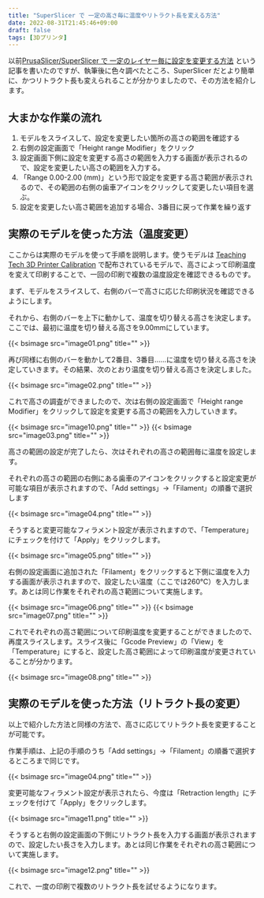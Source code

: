 ```yaml
---
title: "SuperSlicer で 一定の高さ毎に温度やリトラクト長を変える方法"
date: 2022-08-31T21:45:46+09:00
draft: false
tags: [3Dプリンタ]
---
```


以前[PrusaSlicer/SuperSlicer で 一定のレイヤー毎に設定を変更する方法](https://s-show.github.io/posts/2022-01-07/) という記事を書いたのですが、執筆後に色々調べたところ、SuperSlicer だとより簡単に、かつリトラクト長も変えられることが分かりましたので、その方法を紹介します。

## 大まかな作業の流れ

1. モデルをスライスして、設定を変更したい箇所の高さの範囲を確認する
1. 右側の設定画面で「Height range Modifier」をクリック
1. 設定画面下側に設定を変更する高さの範囲を入力する画面が表示されるので、設定を変更したい高さの範囲を入力する。
1. 「Range 0.00-2.00 (mm)」という形で設定を変更する高さ範囲が表示されるので、その範囲の右側の歯車アイコンをクリックして変更したい項目を選ぶ。
1. 設定を変更したい高さ範囲を追加する場合、3番目に戻って作業を繰り返す

## 実際のモデルを使った方法（温度変更）

ここからは実際のモデルを使って手順を説明します。使うモデルは [Teaching Tech 3D Printer Calibration](https://teachingtechyt.github.io/calibration.html#temp) で配布されているモデルで、高さによって印刷温度を変えて印刷することで、一回の印刷で複数の温度設定を確認できるものです。

まず、モデルをスライスして、右側のバーで高さに応じた印刷状況を確認できるようにします。

それから、右側のバーを上下に動かして、温度を切り替える高さを決定します。ここでは、最初に温度を切り替える高さを9.00mmにしています。

{{< bsimage src="image01.png" title="" >}}

再び同様に右側のバーを動かして2番目、3番目……に温度を切り替える高さを決定していきます。その結果、次のとおり温度を切り替える高さを決定しました。

{{< bsimage src="image02.png" title="" >}}

これで高さの調査ができましたので、次は右側の設定画面で「Height range Modifier」をクリックして設定を変更する高さの範囲を入力していきます。

{{< bsimage src="image10.png" title="" >}}
{{< bsimage src="image03.png" title="" >}}

高さの範囲の設定が完了したら、次はそれぞれの高さの範囲毎に温度を設定します。

それぞれの高さの範囲の右側にある歯車のアイコンをクリックすると設定変更が可能な項目が表示されますので、「Add settings」→「Filament」の順番で選択します

{{< bsimage src="image04.png" title="" >}}

そうすると変更可能なフィラメント設定が表示されますので、「Temperature」にチェックを付けて「Apply」をクリックします。

{{< bsimage src="image05.png" title="" >}}

右側の設定画面に追加された「Filament」をクリックすると下側に温度を入力する画面が表示されますので、設定したい温度（ここでは260℃）を入力します。あとは同じ作業をそれぞれの高さ範囲について実施します。

{{< bsimage src="image06.png" title="" >}}
{{< bsimage src="image07.png" title="" >}}

これでそれぞれの高さ範囲について印刷温度を変更することができましたので、再度スライスします。スライス後に「Gcode Preview」の「View」を「Temperature」にすると、設定した高さ範囲によって印刷温度が変更されていることが分かります。

{{< bsimage src="image08.png" title="" >}}

## 実際のモデルを使った方法（リトラクト長の変更）

以上で紹介した方法と同様の方法で、高さに応じてリトラクト長を変更することが可能です。

作業手順は、上記の手順のうち「Add settings」→「Filament」の順番で選択するところまで同じです。

{{< bsimage src="image04.png" title="" >}}

変更可能なフィラメント設定が表示されたら、今度は「Retraction length」にチェックを付けて「Apply」をクリックします。

{{< bsimage src="image11.png" title="" >}}

そうすると右側の設定画面の下側にリトラクト長を入力する画面が表示されますので、設定したい長さを入力します。あとは同じ作業をそれぞれの高さ範囲について実施します。

{{< bsimage src="image12.png" title="" >}}

これで、一度の印刷で複数のリトラクト長を試せるようになります。